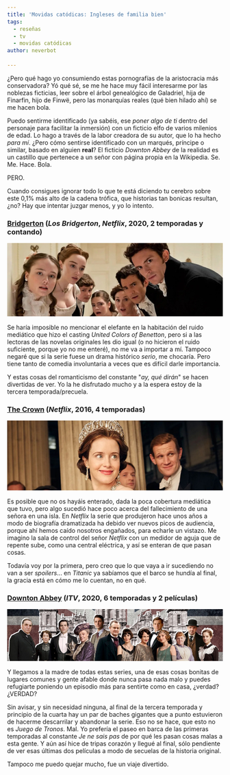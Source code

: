 ```yaml
---
title: 'Movidas catódicas: Ingleses de familia bien'
tags:
  - reseñas
  - tv
  - movidas catódicas  
author: neverbot

---
```


¿Pero qué hago yo consumiendo estas pornografías de la aristocracia más conservadora? Yó qué sé, se me he hace muy fácil interesarme por las noblezas ficticias, leer sobre el árbol genealógico de Galadriel, hija de Finarfin, hijo de Finwë, pero las monarquías reales (qué bien hilado ahí) se me hacen bola.

Puedo sentirme identificado (ya sabéis, ese *poner algo de ti* dentro del personaje para facilitar la inmersión) con un ficticio elfo de varios milenios de edad. Lo hago a través de la labor creadora de su autor, que lo ha hecho *para mí*. ¿Pero cómo sentirse identificado con un marqués, príncipe o similar, basado en alguien **real**? El ficticio *Downton Abbey* de la realidad es un castillo que pertenece a un señor con página propia en la Wikipedia. Se. Me. Hace. Bola.

PERO.

Cuando consigues ignorar todo lo que te está diciendo tu cerebro sobre este 0,1% más alto de la cadena trófica, que historias tan bonicas resultan, ¿no? Hay que intentar juzgar menos, y yo lo intento.

### [Bridgerton](https://www.themoviedb.org/tv/91239-bridgerton) (*Los Bridgerton*, *Netflix*, 2020, 2 temporadas y contando)

![Screenshot 2022-09-27 at 19.22.52](./movidas-catodicas-ingleses-de-familia-bien/19.22.52.jpg)

Se haría imposible no mencionar el elefante en la habitación del ruido mediático que hizo el casting *United Colors of Benetton*, pero si a las lectoras de las novelas originales les dio igual (o no hicieron el ruido suficiente, porque yo no me enteré), no me va a importar a mí. Tampoco negaré que si la serie fuese un drama histórico *serio*, me chocaría. Pero tiene tanto de comedia involuntaria a veces que es difícil darle importancia.

Y estas cosas del romanticismo del constante "*ay, qué dirán*" se hacen divertidas de ver. Yo la he disfrutado mucho y a la espera estoy de la tercera temporada/precuela.

### [The Crown](https://www.themoviedb.org/tv/65494-the-crown) (*Netflix*, 2016, 4 temporadas)

![Screenshot 2022-09-27 at 19.25.50](./movidas-catodicas-ingleses-de-familia-bien/19.25.50.jpg)

Es posible que no os hayáis enterado, dada la poca cobertura mediática que tuvo, pero algo sucedió hace poco acerca del fallecimiento de una señora en una isla. En *Netflix* la serie que produjeron hace unos años a modo de biografía dramatizada ha debido ver nuevos picos de audiencia, porque ahí hemos caído nosotros engañados, para echarle un vistazo. Me imagino la sala de control del señor *Netflix* con un medidor de aguja que de repente sube, como una central eléctrica, y así se enteran de que pasan cosas.

Todavía voy por la primera, pero creo que lo que vaya a ir sucediendo no van a ser *spoilers*... en *Titanic* ya sabíamos que el barco se hundía al final, la gracia está en cómo me lo cuentan, no en qué.

### [Downton Abbey](https://www.themoviedb.org/tv/33907-downton-abbey) (*ITV*, 2020, 6 temporadas y 2 películas)

![Screenshot 2022-09-27 at 19.27.01](./movidas-catodicas-ingleses-de-familia-bien/19.27.01.jpg)

Y llegamos a la madre de todas estas series, una de esas cosas bonitas de lugares comunes y gente afable donde nunca pasa nada malo y puedes refugiarte poniendo un episodio más para sentirte como en casa, ¿verdad? ¿VERDAD?

Sin avisar, y sin necesidad ninguna, al final de la tercera temporada y principio de la cuarta hay un par de baches gigantes que a punto estuvieron de hacerme descarrilar y abandonar la serie. Eso no se hace, que esto no es *Juego de Tronos*. Mal. Yo prefería el paseo en barca de las primeras temporadas al constante *Je ne sais pas* de por qué les pasan cosas malas a esta gente. Y aún así hice de tripas corazón y llegué al final, sólo pendiente de ver esas últimas dos películas a modo de secuelas de la historia original.

Tampoco me puedo quejar mucho, fue un viaje divertido.